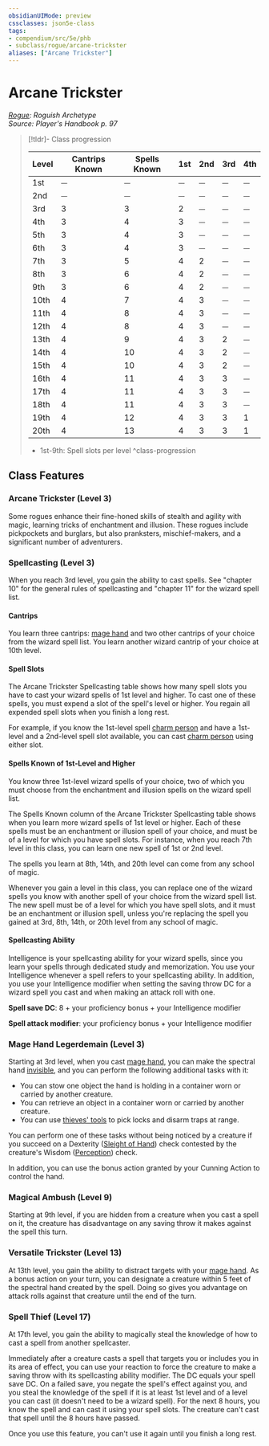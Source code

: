 ```yaml
---
obsidianUIMode: preview
cssclasses: json5e-class
tags:
- compendium/src/5e/phb
- subclass/rogue/arcane-trickster
aliases: ["Arcane Trickster"]
---
```

# Arcane Trickster
*[Rogue](rogue.md): Roguish Archetype*  
*Source: Player's Handbook p. 97*  

> [!tldr]- Class progression
> 
> | Level | Cantrips Known | Spells Known | 1st | 2nd | 3rd | 4th |
> |-------|----------------|--------------|-----|-----|-----|-----|
> | 1st | ⏤ | ⏤ | ⏤ | ⏤ | ⏤ | ⏤ |
> | 2nd | ⏤ | ⏤ | ⏤ | ⏤ | ⏤ | ⏤ |
> | 3rd | 3 | 3 | 2 | ⏤ | ⏤ | ⏤ |
> | 4th | 3 | 4 | 3 | ⏤ | ⏤ | ⏤ |
> | 5th | 3 | 4 | 3 | ⏤ | ⏤ | ⏤ |
> | 6th | 3 | 4 | 3 | ⏤ | ⏤ | ⏤ |
> | 7th | 3 | 5 | 4 | 2 | ⏤ | ⏤ |
> | 8th | 3 | 6 | 4 | 2 | ⏤ | ⏤ |
> | 9th | 3 | 6 | 4 | 2 | ⏤ | ⏤ |
> | 10th | 4 | 7 | 4 | 3 | ⏤ | ⏤ |
> | 11th | 4 | 8 | 4 | 3 | ⏤ | ⏤ |
> | 12th | 4 | 8 | 4 | 3 | ⏤ | ⏤ |
> | 13th | 4 | 9 | 4 | 3 | 2 | ⏤ |
> | 14th | 4 | 10 | 4 | 3 | 2 | ⏤ |
> | 15th | 4 | 10 | 4 | 3 | 2 | ⏤ |
> | 16th | 4 | 11 | 4 | 3 | 3 | ⏤ |
> | 17th | 4 | 11 | 4 | 3 | 3 | ⏤ |
> | 18th | 4 | 11 | 4 | 3 | 3 | ⏤ |
> | 19th | 4 | 12 | 4 | 3 | 3 | 1 |
> | 20th | 4 | 13 | 4 | 3 | 3 | 1 |
> 
> - 1st-9th: Spell slots per level
^class-progression


## Class Features

### Arcane Trickster (Level 3)

Some rogues enhance their fine-honed skills of stealth and agility with magic, learning tricks of enchantment and illusion. These rogues include pickpockets and burglars, but also pranksters, mischief-makers, and a significant number of adventurers.

### Spellcasting (Level 3)

When you reach 3rd level, you gain the ability to cast spells. See "chapter 10" for the general rules of spellcasting and "chapter 11" for the wizard spell list.

#### Cantrips

You learn three cantrips: [mage hand](/2-Mechanics/CLI/spells/mage-hand.md) and two other cantrips of your choice from the wizard spell list. You learn another wizard cantrip of your choice at 10th level.

#### Spell Slots

The Arcane Trickster Spellcasting table shows how many spell slots you have to cast your wizard spells of 1st level and higher. To cast one of these spells, you must expend a slot of the spell's level or higher. You regain all expended spell slots when you finish a long rest.

For example, if you know the 1st-level spell [charm person](/2-Mechanics/CLI/spells/charm-person.md) and have a 1st-level and a 2nd-level spell slot available, you can cast [charm person](/2-Mechanics/CLI/spells/charm-person.md) using either slot.

#### Spells Known of 1st-Level and Higher

You know three 1st-level wizard spells of your choice, two of which you must choose from the enchantment and illusion spells on the wizard spell list.

The Spells Known column of the Arcane Trickster Spellcasting table shows when you learn more wizard spells of 1st level or higher. Each of these spells must be an enchantment or illusion spell of your choice, and must be of a level for which you have spell slots. For instance, when you reach 7th level in this class, you can learn one new spell of 1st or 2nd level.

The spells you learn at 8th, 14th, and 20th level can come from any school of magic.

Whenever you gain a level in this class, you can replace one of the wizard spells you know with another spell of your choice from the wizard spell list. The new spell must be of a level for which you have spell slots, and it must be an enchantment or illusion spell, unless you're replacing the spell you gained at 3rd, 8th, 14th, or 20th level from any school of magic.

#### Spellcasting Ability

Intelligence is your spellcasting ability for your wizard spells, since you learn your spells through dedicated study and memorization. You use your Intelligence whenever a spell refers to your spellcasting ability. In addition, you use your Intelligence modifier when setting the saving throw DC for a wizard spell you cast and when making an attack roll with one.

**Spell save DC**: 8 + your proficiency bonus + your Intelligence modifier

**Spell attack modifier**: your proficiency bonus + your Intelligence modifier

### Mage Hand Legerdemain (Level 3)

Starting at 3rd level, when you cast [mage hand](/2-Mechanics/CLI/spells/mage-hand.md), you can make the spectral hand [invisible](/2-Mechanics/CLI/rules/conditions.md#invisible), and you can perform the following additional tasks with it:

- You can stow one object the hand is holding in a container worn or carried by another creature.  
- You can retrieve an object in a container worn or carried by another creature.  
- You can use [thieves' tools](/2-Mechanics/CLI/items/thieves-tools.md) to pick locks and disarm traps at range.  

You can perform one of these tasks without being noticed by a creature if you succeed on a Dexterity ([Sleight of Hand](/2-Mechanics/CLI/rules/skills.md#Sleight%20of%20Hand)) check contested by the creature's Wisdom ([Perception](/2-Mechanics/CLI/rules/skills.md#Perception)) check.

In addition, you can use the bonus action granted by your Cunning Action to control the hand.

### Magical Ambush (Level 9)

Starting at 9th level, if you are hidden from a creature when you cast a spell on it, the creature has disadvantage on any saving throw it makes against the spell this turn.

### Versatile Trickster (Level 13)

At 13th level, you gain the ability to distract targets with your [mage hand](/2-Mechanics/CLI/spells/mage-hand.md). As a bonus action on your turn, you can designate a creature within 5 feet of the spectral hand created by the spell. Doing so gives you advantage on attack rolls against that creature until the end of the turn.

### Spell Thief (Level 17)

At 17th level, you gain the ability to magically steal the knowledge of how to cast a spell from another spellcaster.

Immediately after a creature casts a spell that targets you or includes you in its area of effect, you can use your reaction to force the creature to make a saving throw with its spellcasting ability modifier. The DC equals your spell save DC. On a failed save, you negate the spell's effect against you, and you steal the knowledge of the spell if it is at least 1st level and of a level you can cast (it doesn't need to be a wizard spell). For the next 8 hours, you know the spell and can cast it using your spell slots. The creature can't cast that spell until the 8 hours have passed.

Once you use this feature, you can't use it again until you finish a long rest.